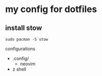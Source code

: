 # my config for dotfiles

## install stow

```
sudo pacman -S stow
```

configurations
- .config/
    - neovim
- z shell
